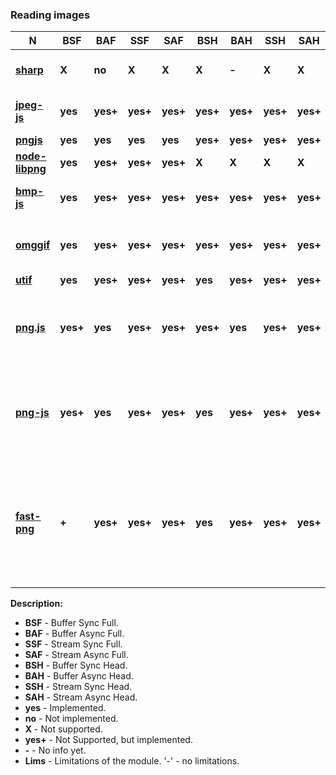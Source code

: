 ### Reading images

| **N** | **BSF** | **BAF** | **SSF** | **SAF** | **BSH** | **BAH** | **SSH** | **SAH** | **Lims** |
| --- | --- | --- | --- | --- | --- | --- | --- | --- | --- |
| [**sharp**](https://github.com/lovell/sharp) | **X** | **no** | **X** | **X** | **X** | **-** | **X** | **X** | unable to get bit depth |
| [**jpeg-js**](https://github.com/eugeneware/jpeg-js) | **yes** | **yes+** | **yes+** | **yes+** | **yes+** | **yes+** | **yes+** | **yes+** | unable to get color data |
| [**pngjs**](https://github.com/lukeapage/pngjs) | **yes** | **yes** | **yes** | **yes** | **yes+** | **yes+** | **yes+** | **yes+** | - |
| [**node-libpng**](https://github.com/Prior99/node-libpng) | **yes** | **yes+** | **yes+** | **yes+** | **X** | **X** | **X** | **X** | - |
| [**bmp-js**](https://github.com/shaozilee/bmp-js) | **yes** | **yes+** | **yes+** | **yes+** | **yes+** | **yes+** | **yes+** | **yes+** | unable to get color data |
| [**omggif**](https://github.com/deanm/omggif) | **yes** | **yes+** | **yes+** | **yes+** | **yes+** | **yes+** | **yes+** | **yes+** | unable to get buffer, bit depth, color data |
| [**utif**](https://github.com/photopea/UTIF.js) | **yes** | **yes+** | **yes+** | **yes+** | **yes** | **yes+** | **yes+** | **yes+** | - |
| [**png.js**](https://github.com/arian/pngjs) | **yes+** | **yes** | **yes+** | **yes+** | **yes+** | **yes** | **yes+** | **yes+** | unable to read 1 bit img, img with some kinds of interlacing  |
| [**png-js**](https://github.com/foliojs/png.js) | **yes+** | **yes** | **yes+** | **yes+** | **yes** | **yes+** | **yes+** | **yes+** | unable to read images with some kinds of filter algorithms |
| [**fast-png**](https://github.com/image-js/fast-png) | **+** | **yes+** | **yes+** | **yes+** | **yes** | **yes+** | **yes+** | **yes+** | unable to read images with some kinds of filter algorithms, unable to read interlacing |

**Description:**
* **BSF** - Buffer Sync Full.
* **BAF** - Buffer Async Full.
* **SSF** - Stream Sync Full.
* **SAF** - Stream Async Full.
* **BSH** - Buffer Sync Head.
* **BAH** - Buffer Async Head.
* **SSH** - Stream Sync Head.
* **SAH** - Stream Async Head.
* **yes** - Implemented.
* **no** - Not implemented.
* **X** - Not supported.
* **yes+** - Not Supported, but implemented.
* **-** - No info yet.
* **Lims** - Limitations of the module. '-' - no limitations.
